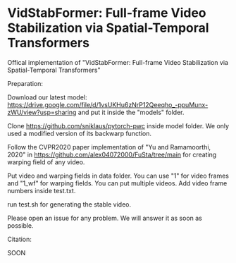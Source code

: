 # VidStabFormer: Full-frame Video Stabilization via Spatial-Temporal Transformers

Offical implementation of "VidStabFormer: Full-frame Video Stabilization via Spatial-Temporal Transformers"

Preparation: 

Download our latest model: https://drive.google.com/file/d/1vsUKHu6zNrP12Qeeqho_-ppuMunx-zWU/view?usp=sharing and put it inside the "models" folder. 

Clone https://github.com/sniklaus/pytorch-pwc inside model folder. We only used a modified version of its backwarp function. 

Follow the CVPR2020 paper implementation of "Yu and Ramamoorthi, 2020" in https://github.com/alex04072000/FuSta/tree/main for creating warping field of any video. 

Put video and warping fields in data folder. You can use "1" for video frames and "1_wf" for warping fields. You can put multiple videos. Add video frame numbers inside test.txt. 

run test.sh for generating the stable video. 

Please open an issue for any problem. We will answer it as soon as possible. 

Citation: 

SOON
